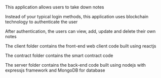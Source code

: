 This application allows users to take down notes

Instead of your typical login methods, this application uses blockchain technology to authenticate the user

After authentication, the users can view, add, update and delete their own notes

The client folder contains the front-end web client code built using reactjs

The contract folder contains the smart contract code

The server folder contains the back-end code built using nodejs with expressjs framework and MongoDB for database
